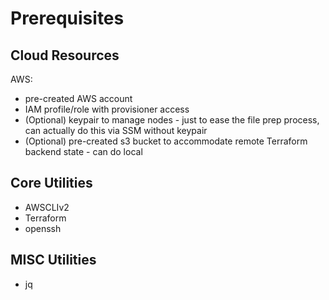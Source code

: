# Prerequisites

## Cloud Resources
AWS:
- pre-created AWS account
- IAM profile/role with provisioner access
- (Optional) keypair to manage nodes - just to ease the file prep process, can actually do this via SSM without keypair
- (Optional) pre-created s3 bucket to accommodate remote Terraform backend state - can do local

## Core Utilities
- AWSCLIv2
- Terraform
- openssh

## MISC Utilities
- jq